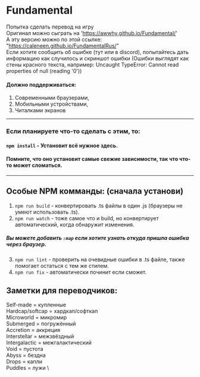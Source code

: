 # Fundamental
Попытка сделать перевод на игру\
Оригинал можно сыграть на 'https://awwhy.github.io/Fundamental/' \
А эту версию можно по этой ссылке: "https://caleneen.github.io/FundamentalRus/" \
Если хотите сообщить об ошибке (тут или в discord), попытайтесь дать информацию как случилось и скриншот ошибки (Ошибки выглядят как стены красного текста, например: Uncaught TypeError: Cannot read properties of null (reading '0'))

#### Должно поддерживаться:
1. Современными браузерами,
2. Мобильными устройствами,
3. Читалками экранов

---
### Если планируете что-то сделать с этим, то:
#### `npm install` - Установит всё нужное здесь.
#### Помните, что оно установит самые свежие зависимости, так что что-то может сломаться.
---

## Особые NPM комманды: (сначала установи)
1. `npm run build` - конвертировать .ts файлы в один .js (браузеры не умеют использовать .ts).
2. `npm run watch` - тоже самое что и build, но конвертирует автоматический, когда обнаружит изменения.
##### Вы можете добавить `:map` если хотите узнать откуда пришла ошибка через браузер.
3. `npm run lint` - проверить на очевидные ошибки в .ts файле, также помогает остаться с тем же стилем.
4. `npm run fix` - автоматически починит если сможет.

## Заметки для переводчиков:
Self-made = купленные \
Hardcap/softcap = хардкап/софткап \
Microworld = микромир \
Submerged = погружённый \
Accretion = аккреция \
Interstellar = межзвёздный \
Intergalactic = межгалактический \
Void = пустота \
Abyss = бездна \
Drops = капли \
Puddles = лужи \
